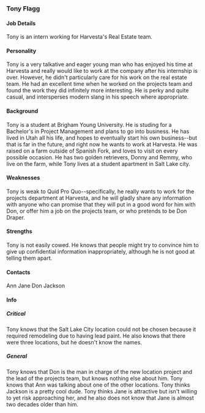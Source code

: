 ### Tony Flagg

#### Job Details 
Tony is an intern working for Harvesta's Real Estate team. 

#### Personality 
Tony is a very talkative and eager young man who has enjoyed his time at Harvesta and really would like to work at the company after his internship is over. However, he didn't particularly care for his work on the real estate team. He had an excellent time when he worked on the projects team and found the work they did infinitely more interesting. He is perky and quite casual, and intersperses modern slang in his speech where appropriate. 

#### Background
Tony is a student at Brigham Young University. He is studing for a Bachelor's in Project Management and plans to go into business. He has lived in Utah all his life, and hopes to eventually start his own business--but that is far in the future, and right now he wants to work at Harvesta. He was raised on a farm outside of Spanish Fork, and loves to visit on every possible occasion. He has two golden retrievers, Donny and Remmy, who live on the farm, while Tony lives at a student apartment in Salt Lake city. 

#### Weaknesses 
Tony is weak to Quid Pro Quo--specifically, he really wants to work for the projects department at Harvesta, and he will gladly share any information with anyone who can promise that they will put in a good word for him with Don, or offer him a job on the projects team, or who pretends to be Don Draper.  

#### Strengths
Tony is not easily cowed. He knows that people might try to convince him to give up confidential information inappropriately, although he is not good at telling them apart.  

#### Contacts 
Ann
Jane
Don
Jackson

#### Info
##### Critical
Tony knows that the Salt Lake City location could not be chosen because it required remodeling due to having lead paint. He also knows that there were three locations, but he doesn't know the names. 

##### General 
Tony knows that Don is the man in charge of the new location project and the lead of the projects team, but knows nothing else about him. Tony knows that Ann was talking about one of the other locations. Tony thinks Jackson is a pretty cool dude. Tony thinks Jane is attractive but isn't willing to yet risk approaching her, and he also does not know that Jane is almost two decades older than him. 
